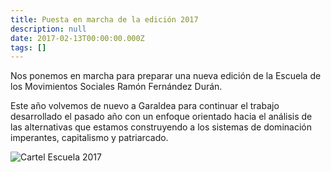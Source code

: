 ```yaml
---
title: Puesta en marcha de la edición 2017
description: null
date: 2017-02-13T00:00:00.000Z
tags: []
---
```


Nos ponemos en marcha para preparar una nueva edición de la Escuela de los Movimientos Sociales Ramón Fernández Durán.

Este año volvemos de nuevo a Garaldea para continuar el trabajo desarrollado el pasado año con un enfoque orientado hacia el análisis de las alternativas que estamos construyendo a los sistemas de dominación imperantes, capitalismo y patriarcado.

![Cartel Escuela 2017](/img/cartel_escuela_2017.jpg)